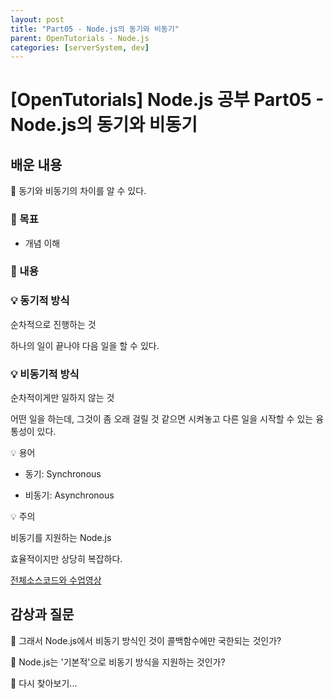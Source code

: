 ```yaml
---
layout: post
title: "Part05 - Node.js의 동기와 비동기"
parent: OpenTutorials - Node.js
categories: [serverSystem, dev]
---
```


# [OpenTutorials] Node.js 공부 Part05 - Node.js의 동기와 비동기

## 배운 내용

🌼 동기와 비동기의 차이를 알 수 있다.

### 🌼 목표

- 개념 이해

### 🌼 내용

### 💡 동기적 방식

순차적으로 진행하는 것

하나의 일이 끝나야 다음 일을 할 수 있다.

### 💡 비동기적 방식

순차적이게만 일하지 않는 것

어떤 일을 하는데, 그것이 좀 오래 걸릴 것 같으면 시켜놓고 다른 일을 시작할 수 있는 융통성이 있다.

💡 용어

- 동기: Synchronous

- 비동기: Asynchronous

💡 주의

비동기를 지원하는 Node.js

효율적이지만 상당히 복잡하다.

[전체소스코드와 수업영상](https://opentutorials.org/course/3332/21132)

## 감상과 질문

🌼 그래서 Node.js에서 비동기 방식인 것이 콜백함수에만 국한되는 것인가?

🌼 Node.js는 '기본적'으로 비동기 방식을 지원하는 것인가?

🌼 다시 찾아보기...